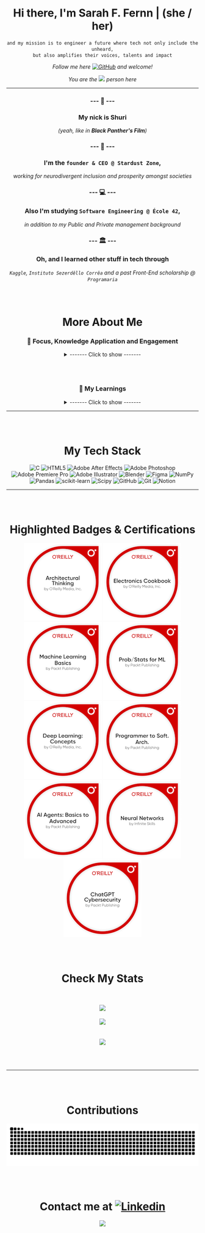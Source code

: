 <div align="center">

# Hi there, I'm Sarah F. Fernn | (she / her) 
```
and my mission is to engineer a future where tech not only include the unheard,
but also amplifies their voices, talents and impact
```

 _Follow me here [![GitHub](https://img.shields.io/github/followers/fernnbr?label=follow&style=social)](https://github.com/fernnbr) and welcome!_ 

 _You are the ![](https://komarev.com/ghpvc/?username=fernnbr&color=50C878) person here_

---
 
<!-- My Presentation --> 
###  --- 🖤 ---  
### My nick is Shuri 
_(yeah, like in **Black Panther's Film**)_ 

### --- 💼 --- 
### I'm the `founder & CEO @ Stardust Zone`, 
_working for neurodivergent inclusion and prosperity amongst societies_

### --- 💻 ---
### Also I'm studying `Software Engineering @ École 42`, 
_in addition to my Public and Private management background_

### --- 🏛️ ---
### Oh, and I learned other stuff in tech through 
_`Kaggle`, `Instituto Sezerdêllo Corrêa` and a past Front-End scholarship @ `Programaria`_



<!-- My Bio --> 
<br></br>
# More About Me 

### 🔎 Focus, Knowledge Application and Engagement 
<details>
<summary> ------- Click to show ------- </summary>

  <br></br>

#### Currently I'm exploring:

`DevOps`,
`A.I. for Good`,
`Software Architecture` 

#### Also Engaged in these Areas: 

`CivicTech`, 
`SocialTech`,
 `DeepTech areas`

```
because I believe technology should empower people,
foster inclusion, and be a force for systemic change
especially for those historically left on the margins
```

<br></br>

</details>

<br></br>

### 📘 My Learnings

<details>
<summary> ------- Click to show ------- </summary>
<br></br>

#### By the way, I'm continuously Learning: 

`[C]` | `[Python]` | `[Akoma Ntoso]` | `[LexML]` | `[LEOS]`, 

```
that nowadays help me to build inclusive digital legal frameworks, 
develop civic-minded tools, and contribute to open,
interoperable systems that serve real social impact
```

#### Fields and Techniques 

I'm also learning fields/techniques as:

`Neural Networks` | `NLP` | `Machine Learning`, 

```
because understanding how machines process language and patterns 
enables me to design intelligent systems that amplify human potential 
and create more adaptive technologies for diverse minds, driving AI for Good
```
<br></br>
</details>

---

<!-- Tech Stack --> 
<br></br>
# My Tech Stack

![C](https://img.shields.io/badge/c-%2300599C.svg?style=for-the-badge&logo=c&logoColor=white) ![HTML5](https://img.shields.io/badge/html5-%23E34F26.svg?style=for-the-badge&logo=html5&logoColor=white) ![Adobe After Effects](https://img.shields.io/badge/Adobe%20After%20Effects-9999FF.svg?style=for-the-badge&logo=Adobe%20After%20Effects&logoColor=white) ![Adobe Photoshop](https://img.shields.io/badge/adobe%20photoshop-%2331A8FF.svg?style=for-the-badge&logo=adobe%20photoshop&logoColor=white) ![Adobe Premiere Pro](https://img.shields.io/badge/Adobe%20Premiere%20Pro-9999FF.svg?style=for-the-badge&logo=Adobe%20Premiere%20Pro&logoColor=white) ![Adobe Illustrator](https://img.shields.io/badge/adobe%20illustrator-%23FF9A00.svg?style=for-the-badge&logo=adobe%20illustrator&logoColor=white) ![Blender](https://img.shields.io/badge/blender-%23F5792A.svg?style=for-the-badge&logo=blender&logoColor=white) ![Figma](https://img.shields.io/badge/figma-%23F24E1E.svg?style=for-the-badge&logo=figma&logoColor=white) ![NumPy](https://img.shields.io/badge/numpy-%23013243.svg?style=for-the-badge&logo=numpy&logoColor=white) ![Pandas](https://img.shields.io/badge/pandas-%23150458.svg?style=for-the-badge&logo=pandas&logoColor=white) ![scikit-learn](https://img.shields.io/badge/scikit--learn-%23F7931E.svg?style=for-the-badge&logo=scikit-learn&logoColor=white) ![Scipy](https://img.shields.io/badge/SciPy-%230C55A5.svg?style=for-the-badge&logo=scipy&logoColor=%white) ![GitHub](https://img.shields.io/badge/github-%23121011.svg?style=for-the-badge&logo=github&logoColor=white) ![Git](https://img.shields.io/badge/git-%23F05033.svg?style=for-the-badge&logo=git&logoColor=white) ![Notion](https://img.shields.io/badge/Notion-%23000000.svg?style=for-the-badge&logo=notion&logoColor=white)

--- 

<!-- My Badges --> 
<br></br>
# Highlighted Badges & Certifications

[![Architectural Thinking](architectural-thinking.png)](https://www.credly.com/badges/a2cefa0c-2a4b-4553-9041-970fb4cf9d54/public_url)
[![Eletronics Cookbook](electronics-cookbook.png)](https://www.credly.com/badges/9b9fdff2-852e-4458-b47f-874d76686bf0/public_url)
[![Machine Learning Basics](machine-learning-basics.2.png)](https://www.credly.com/badges/e78264ca-8f72-4a1c-a881-e4c1470b3184/public_url)
[![Probability / Statistics - The Foundations of Machine Learning](prob-stats-for-ml.1.png)](https://www.credly.com/badges/e6ab8378-6f13-4b91-8f0f-557dfdc7e45e/public_url)
[![Deep Learning Concepts](deep-learning-concepts.png)](https://www.credly.com/badges/942abfca-c477-48d6-8138-e667cc98b04a/public_url)
[![From Programmer to Software Archtecture](programmer-to-soft-arch.png)](https://www.credly.com/badges/c7da8b1b-0e0f-4903-a826-88e798b4fc6c/public_url)
[![Ai Agents: Basic to Advanced](ai-agents-basics-to-advanced.png)](https://www.credly.com/badges/8b7d0eb4-c56e-41e4-bc4e-78fd0304856b/public_url)
[![Neural Networks](neural-networks.png)](https://www.credly.com/badges/2eccda5e-a68c-4e03-a22e-d85c674c6bbe/public_url)
[![ChatGPT Cybersecurity](chatgpt-cybersecurity.png)](https://www.credly.com/badges/69edba7b-52ce-4d48-aaaf-61eff9669749/public_url)

</div>


<!-- My Stats -->
<div align="center">
<br></br>
  
# Check My Stats 
<div align="center">

   <br></br>
  <img src="https://github-readme-streak-stats.herokuapp.com/?user=fernnbr&theme=tokyonight&hide_border=true" width="60%" />
   <br></br>
  <img src="https://github-readme-stats.vercel.app/api?username=fernnbr&theme=tokyonight&hide_border=true&include_all_commits=true&count_private=true" width="60%" /> </br>
 <br></br>
  <img src="https://github-readme-stats.vercel.app/api/top-langs/?username=fernnbr&theme=tokyonight&hide_border=true&include_all_commits=true&count_private=true&layout=compact" width="30%" /> </br>
</div>
<br></br>

</div>

---

<br></br>

<div align="center">

# Contributions 

![snake gif](https://github.com/fernnbr/fernnbr/blob/output/github-snake-dark.svg)

</div>

<br></br>

<div align="center">

# Contact me at [![Linkedin](https://img.shields.io/badge/-fernnbr-blue?style=flat-square&logo=Linkedin&logoColor=white&link=https://www.linkedin.com/in/sarahfernn/)](https://www.linkedin.com/in/sarahfernn/)

</div>


<div align="center">

<img src="https://github.com/fernnbr/fernnbr/blob/main/farming_aura.gif" width="50%" />

</div>









